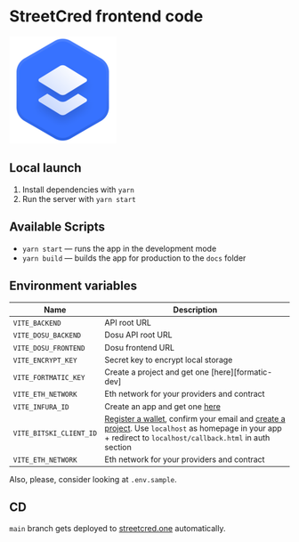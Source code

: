 # StreetCred frontend code

[![StreetCred](public/favicons/android-chrome-192x192.png)](https://streetcred.one/)

## Local launch

1. Install dependencies with `yarn`
2. Run the server with `yarn start`

## Available Scripts

- `yarn start` — runs the app in the development mode
- `yarn build` — builds the app for production to the `docs` folder

## Environment variables

| Name                    | Description                                                                                                                                                                                                                |
| ----------------------- | -------------------------------------------------------------------------------------------------------------------------------------------------------------------------------------------------------------------------- |
| `VITE_BACKEND`          | API root URL                                                                                                                                                                                                               |
| `VITE_DOSU_BACKEND`     | Dosu API root URL                                                                                                                                                                                                          |
| `VITE_DOSU_FRONTEND`    | Dosu frontend URL                                                                                                                                                                                                          |
| `VITE_ENCRYPT_KEY`      | Secret key to encrypt local storage                                                                                                                                                                                        |
| `VITE_FORTMATIC_KEY`    | Create a project and get one [here][formatic-dev]                                                                                                                                                                          |
| `VITE_ETH_NETWORK`      | Eth network for your providers and contract                                                                                                                                                                                |
| `VITE_INFURA_ID`        | Create an app and get one [here](https://infura.io/dashboard)                                                                                                                                                              |
| `VITE_BITSKI_CLIENT_ID` | [Register a wallet](https://wallet.bitski.com/), confirm your email and [create a project](https://developer.bitski.com/). Use `localhost` as homepage in your app + redirect to `localhost/callback.html` in auth section |
| `VITE_ETH_NETWORK`      | Eth network for your providers and contract                                                                                                                                                                                |

Also, please, consider looking at `.env.sample`.

## CD

`main` branch gets deployed to [streetcred.one](https://streetcred.one) automatically.
